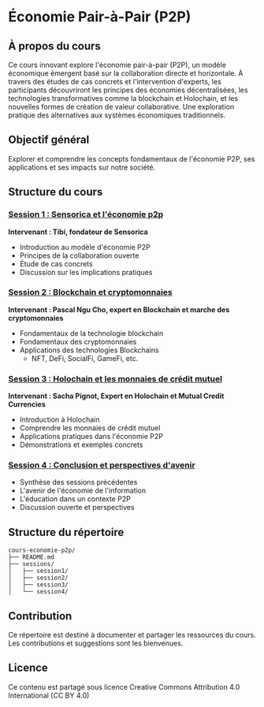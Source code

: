 # Économie Pair-à-Pair (P2P)

## À propos du cours
Ce cours innovant explore l'économie pair-à-pair (P2P), un modèle économique émergent basé sur la collaboration directe et horizontale. À travers des études de cas concrets et l'intervention d'experts, les participants découvriront les principes des économies décentralisées, les technologies transformatives comme la blockchain et Holochain, et les nouvelles formes de création de valeur collaborative. Une exploration pratique des alternatives aux systèmes économiques traditionnels.

## Objectif général
Explorer et comprendre les concepts fondamentaux de l'économie P2P, ses applications et ses impacts sur notre société.

## Structure du cours

### [Session 1 : Sensorica et l'économie p2p](./sessions/session1/README.md)
**Intervenant : Tibi, fondateur de Sensorica**
- Introduction au modèle d'économie P2P
- Principes de la collaboration ouverte
- Étude de cas concrets
- Discussion sur les implications pratiques

### [Session 2 : Blockchain et cryptomonnaies](./sessions/session2/README.md)
**Intervenant : Pascal Ngu Cho, expert en Blockchain et marche des cryptomonnaies**
- Fondamentaux de la technologie blockchain
- Fondamentaux des cryptomonnaies
- Applications des technologies Blockchains
    - NFT, DeFi, SocialFi, GameFi, etc.

### [Session 3 : Holochain et les monnaies de crédit mutuel](./sessions/session3/README.md)
**Intervenant : Sacha Pignot, Expert en Holochain et Mutual Credit Currencies**
- Introduction à Holochain
- Comprendre les monnaies de crédit mutuel
- Applications pratiques dans l'économie P2P
- Démonstrations et exemples concrets

### [Session 4 : Conclusion et perspectives d'avenir](./sessions/session4/README.md)
- Synthèse des sessions précédentes
- L'avenir de l'économie de l'information
- L'éducation dans un contexte P2P
- Discussion ouverte et perspectives

## Structure du répertoire
```
cours-economie-p2p/
├── README.md
├── sessions/
│   ├── session1/
│   ├── session2/
│   ├── session3/
│   └── session4/
```

## Contribution
Ce répertoire est destiné à documenter et partager les ressources du cours. Les contributions et suggestions sont les bienvenues.

## Licence
Ce contenu est partagé sous licence Creative Commons Attribution 4.0 International (CC BY 4.0)

